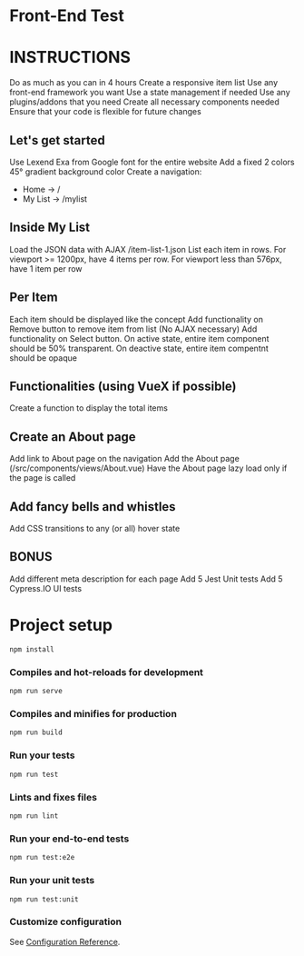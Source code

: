 # Front-End Test

# INSTRUCTIONS
Do as much as you can in 4 hours
Create a responsive item list
Use any front-end framework you want
Use a state management if needed
Use any plugins/addons that you need
Create all necessary components needed
Ensure that your code is flexible for future changes

## Let's get started
Use Lexend Exa from Google font for the entire website
Add a fixed 2 colors 45° gradient background color
Create a navigation:
- Home -> /
- My List -> /mylist

## Inside My List
Load the JSON data with AJAX
/item-list-1.json
List each item in rows.
For viewport >= 1200px, have 4 items per row.
For viewport less than 576px, have 1 item per row

## Per Item
Each item should be displayed like the concept
Add functionality on Remove button to remove item from list
(No AJAX necessary)
Add functionality on Select button.
On active state, entire item component should be 50% transparent.
On deactive state, entire item compentnt should be opaque

## Functionalities (using VueX if possible)
Create a function to display the total items

## Create an About page
Add link to About page on the navigation
Add the About page (/src/components/views/About.vue)
Have the About page lazy load only if the page is called

## Add fancy bells and whistles
Add CSS transitions to any (or all) hover state

## BONUS
Add different meta description for each page
Add 5 Jest Unit tests
Add 5 Cypress.IO UI tests


# Project setup
```
npm install
```

### Compiles and hot-reloads for development
```
npm run serve
```

### Compiles and minifies for production
```
npm run build
```

### Run your tests
```
npm run test
```

### Lints and fixes files
```
npm run lint
```

### Run your end-to-end tests
```
npm run test:e2e
```

### Run your unit tests
```
npm run test:unit
```

### Customize configuration
See [Configuration Reference](https://cli.vuejs.org/config/).
